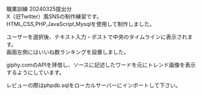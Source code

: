 職業訓練 20240325提出分  
X（旧Twitter）風SNSの制作練習です。  
HTML,CSS,PHP,JavaScript,Mysqlを使用して制作しました。  

ユーザーを選択後、テキスト入力・ポストで中央のタイムラインに表示されます。  
画面左側にはいいね数ランキングを設置しました。  

giphy.comのAPIを拝借し、ソースに記述したワードを元にトレンド画像を表示するようにしています。
  
レビューの際はphpdb.sqlをローカルサーバーにインポートして下さい。
